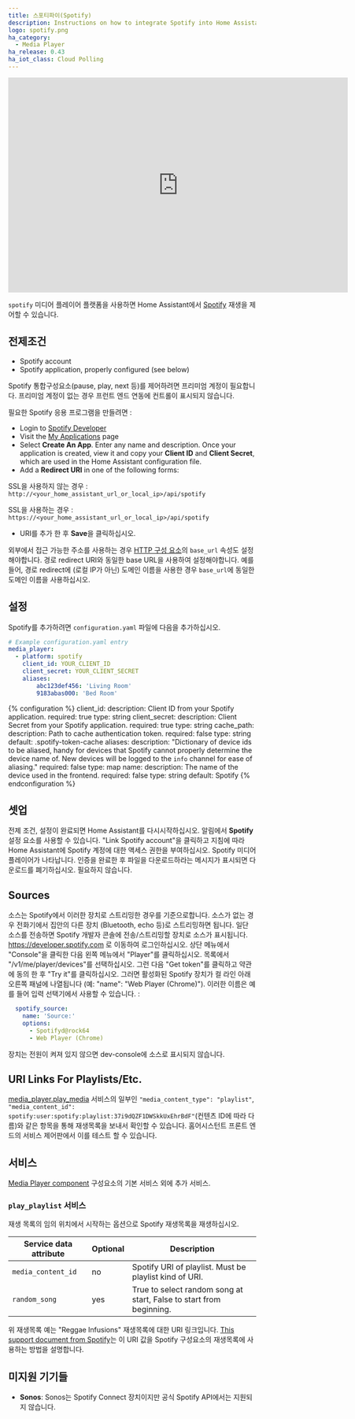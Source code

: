 ```yaml
---
title: 스포티파이(Spotify)
description: Instructions on how to integrate Spotify into Home Assistant.
logo: spotify.png
ha_category:
  - Media Player
ha_release: 0.43
ha_iot_class: Cloud Polling
---
```


<div class='videoWrapper'>
<iframe width="690" height="437" src="https://www.youtube.com/embed/j4aZFjAylMY" frameborder="0" allow="accelerometer; autoplay; encrypted-media; gyroscope; picture-in-picture" allowfullscreen></iframe>
</div>

`spotify` 미디어 플레이어 플랫폼을 사용하면 Home Assistant에서 [Spotify](https://www.spotify.com/) 재생을 제어할 수 있습니다.

## 전제조건

- Spotify account
- Spotify application, properly configured (see below)

<div class='note'>
Spotify 통합구성요소(pause, play, next 등)를 제어하려면 프리미엄 계정이 필요합니다. 프리미엄 계정이 없는 경우 프런트 엔드 연동에 컨트롤이 표시되지 않습니다.
</div>

필요한 Spotify 응용 프로그램을 만들려면 : 

- Login to [Spotify Developer](https://developer.spotify.com)
- Visit the [My Applications](https://developer.spotify.com/my-applications/#!/applications) page
- Select **Create An App**. Enter any name and description. Once your application is created, view it and copy your **Client ID** and **Client Secret**, which are used in the Home Assistant configuration file.
- Add a **Redirect URI** in one of the following forms:

 SSL을 사용하지 않는 경우 :
  `http://<your_home_assistant_url_or_local_ip>/api/spotify`

 SSL을 사용하는 경우 :
  `https://<your_home_assistant_url_or_local_ip>/api/spotify`

- URI를 추가 한 후 **Save**을 클릭하십시오.

외부에서 접근 가능한 주소를 사용하는 경우 [HTTP 구성 요소](/integrations/http/)의 `base_url` 속성도 설정해야합니다. 경로 redirect URI와 동일한 base URL을 사용하여 설정해야합니다. 예를 들어, 경로 redirect에 (로컬 IP가 아닌) 도메인 이름을 사용한 경우 `base_url`에 동일한 도메인 이름을 사용하십시오.

## 설정

Spotify를 추가하려면 `configuration.yaml` 파일에 다음을 추가하십시오.

```yaml
# Example configuration.yaml entry
media_player:
  - platform: spotify
    client_id: YOUR_CLIENT_ID
    client_secret: YOUR_CLIENT_SECRET
    aliases:
        abc123def456: 'Living Room'
        9183abas000: 'Bed Room'
```

{% configuration %}
client_id:
  description: Client ID from your Spotify application.
  required: true
  type: string
client_secret:
  description: Client Secret from your Spotify application.
  required: true
  type: string
cache_path:
  description: Path to cache authentication token.
  required: false
  type: string
  default: .spotify-token-cache
aliases:
  description: "Dictionary of device ids to be aliased, handy for devices that Spotify cannot properly determine the device name of. New devices will be logged to the `info` channel for ease of aliasing."
  required: false
  type: map
name:
  description: The name of the device used in the frontend.
  required: false
  type: string
  default: Spotify
{% endconfiguration %}

## 셋업

전제 조건, 설정이 완료되면 Home Assistant를 다시시작하십시오.
알림에서 **Spotify** 설정 요소를 사용할 수 있습니다.
"Link Spotify account"을 클릭하고 지침에 따라 Home Assistant에 Spotify 계정에 대한 액세스 권한을 부여하십시오.
Spotify 미디어 플레이어가 나타납니다. 인증을 완료한 후 파일을 다운로드하라는 메시지가 표시되면 다운로드를 폐기하십시오. 필요하지 않습니다.

## Sources

소스는 Spotify에서 이러한 장치로 스트리밍한 경우를 기준으로합니다. 소스가 없는 경우 전화기에서 집안의 다른 장치 (Bluetooth, echo 등)로 스트리밍하면 됩니다. 일단 소스를 전송하면 Spotify 개발자 콘솔에 전송/스트리밍할 장치로 소스가 표시됩니다. 
https://developer.spotify.com 로 이동하여 로그인하십시오. 상단 메뉴에서 "Console"을 클릭한 다음 왼쪽 메뉴에서 "Player"를 클릭하십시오. 목록에서 "/v1/me/player/devices"를 선택하십시오. 그런 다음 "Get token"를 클릭하고 약관에 동의 한 후 "Try it"를 클릭하십시오. 그러면 활성화된 Spotify 장치가 컬 라인 아래 오른쪽 패널에 나열됩니다 (예: "name": "Web Player (Chrome)").
이러한 이름은 예를 들어 입력 선택기에서 사용할 수 있습니다. : 

```yaml
  spotify_source:
    name: 'Source:'
    options:
      - Spotifyd@rock64
      - Web Player (Chrome)
```

장치는 전원이 켜져 있지 않으면 dev-console에 소스로 표시되지 않습니다.

## URI Links For Playlists/Etc.
[media_player.play_media](/integrations/media_player/#service-media_playerplay_media) 서비스의 일부인 `"media_content_type": "playlist"`, `"media_content_id": spotify:user:spotify:playlist:37i9dQZF1DWSkkUxEhrBdF"`(컨텐츠 ID에 따라 다름)와 같은 항목을 통해 재생목록을 보내서 확인할 수 있습니다. 홈어시스턴트 프론트 엔드의 서비스 제어판에서 이를 테스트 할 수 있습니다.


## 서비스
[Media Player component](/integrations/media_player/) 구성요소의 기본 서비스 외에 추가 서비스.

### `play_playlist` 서비스

재생 목록의 임의 위치에서 시작하는 옵션으로 Spotify 재생목록을 재생하십시오.

| Service data attribute | Optional | Description |
| ---------------------- | -------- | ----------- |
| `media_content_id`     | no       | Spotify URI of playlist. Must be playlist kind of URI.
| `random_song`          | yes      | True to select random song at start, False to start from beginning.


위 재생목록 예는 "Reggae Infusions" 재생목록에 대한 URI 링크입니다.
[This support document from Spotify](https://support.spotify.com/us/article/sharing-music/)는 이 URI 값을 Spotify 구성요소의 재생목록에 사용하는 방법을 설명합니다.

## 미지원 기기들

- **Sonos**: Sonos는 Spotify Connect 장치이지만 공식 Spotify API에서는 지원되지 않습니다.